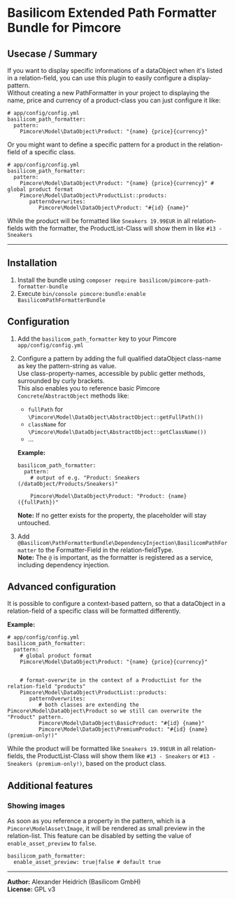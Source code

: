 # Basilicom Extended Path Formatter Bundle for Pimcore

## Usecase / Summary
If you want to display specific informations of a dataObject when it's listed in a relation-field, you can use this plugin to easily configure a display-pattern.  
Without creating a new PathFormatter in your project to displaying the name, price and currency of a product-class you can just configure it like:
```
# app/config/config.yml
basilicom_path_formatter:
  pattern: 
    Pimcore\Model\DataObject\Product: "{name} {price}{currency}"   
```
Or you might want to define a specific pattern for a product in the relation-field of a specific class.
```
# app/config/config.yml
basilicom_path_formatter:
  pattern: 
    Pimcore\Model\DataObject\Product: "{name} {price}{currency}" # global product format
    Pimcore\Model\DataObject\ProductList::products: 
       patternOverwrites:
          Pimcore\Model\DataObject\Product: "#{id} {name}"
```
While the product will be formatted like ``Sneakers 19.99EUR`` in all relation-fields with the formatter, the ProductList-Class will show them in like ``#13 - Sneakers`` 


----------


## Installation
1. Install the bundle using ``composer require basilicom/pimcore-path-formatter-bundle``
2. Execute ``bin/console pimcore:bundle:enable BasilicomPathFormatterBundle``

## Configuration
1. Add the ``basilicom_path_formatter`` key to your Pimcore ``app/config/config.yml``
2. Configure a pattern by adding the full qualified dataObject class-name as key the pattern-string as value.  
   Use class-property-names, accessible by public getter methods, surrounded by curly brackets.  
   This also enables you to reference basic Pimcore ``Concrete``/``AbstractObject`` methods like: 
    - ``fullPath`` for ``\Pimcore\Model\DataObject\AbstractObject::getFullPath())`` 
    - ``className`` for ``\Pimcore\Model\DataObject\AbstractObject::getClassName())``
    - ...  
    
    **Example:**
    ```
    basilicom_path_formatter:
      pattern: 
        # output of e.g. "Product: Sneakers (/dataObject/Products/Sneakers)"
        
        Pimcore\Model\DataObject\Product: "Product: {name} ({fullPath})" 
    ```
    **Note:** If no getter exists for the property, the placeholder will stay untouched.

3. Add ``@Basilicom\PathFormatterBundle\DependencyInjection\BasilicomPathFormatter`` to the Formatter-Field in the relation-fieldType.  
   **Note:** The ``@`` is important, as the formatter is registered as a service, including dependency injection.
    

## Advanced configuration
It is possible to configure a context-based pattern, so that a dataObject in a relation-field of a specific class will be formatted differently.  

**Example:**
```
# app/config/config.yml
basilicom_path_formatter:
  pattern: 
    # global product format
    Pimcore\Model\DataObject\Product: "{name} {price}{currency}"

    
    # format-overwrite in the context of a ProductList for the relation-field "products"
    Pimcore\Model\DataObject\ProductList::products: 
       patternOverwrites:
          # both classes are extending the Pimcore\Model\DataObject\Product so we still can overwrite the "Product" pattern.
          Pimcore\Model\DataObject\BasicProduct: "#{id} {name}"
          Pimcore\Model\DataObject\PremiumProduct: "#{id} {name} (premium-only!)"
```

While the product will be formatted like ``Sneakers 19.99EUR`` in all relation-fields, the ProductList-Class will show them like ``#13 - Sneakers`` or ``#13 - Sneakers (premium-only!)``, based on the product class.

## Additional features

### Showing images
As soon as you reference a property in the pattern, which is a ``Pimcore\ModelAsset\Image``, it will be rendered as small preview in the relation-list.
This feature can be disabled by setting the value of ``enable_asset_preview`` to ``false``.

```
basilicom_path_formatter:
  enable_asset_preview: true|false # default true
```

-------

**Author:** Alexander Heidrich (Basilicom GmbH)  
**License:** GPL v3

